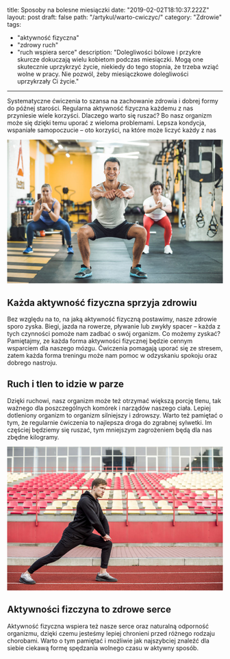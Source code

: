title: Sposoby na bolesne miesiączki
date: "2019-02-02T18:10:37.222Z"
layout: post
draft: false
path: "/artykul/warto-cwiczyc/"
category: "Zdrowie"
tags:
  - "aktywność fizyczna"
  - "zdrowy ruch"
  - "ruch wspiera serce"
description: "Dolegliwości bólowe i przykre skurcze dokuczają wielu kobietom podczas miesiączki. Mogą one skutecznie uprzykrzyć życie, niekiedy do tego stopnia, że trzeba wziąć wolne w pracy. Nie pozwól, żeby miesiączkowe dolegliwości uprzykrzały Ci życie."
---

Systematyczne ćwiczenia to szansa na zachowanie zdrowia i dobrej formy do późnej starości. Regularna aktywność fizyczna każdemu z nas przyniesie wiele korzyści. Dlaczego warto się ruszać? Bo nasz organizm może się dzięki temu uporać z wieloma problemami. Lepsza kondycja, wspaniałe samopoczucie – oto korzyści, na które może liczyć każdy z nas

![dla-czego-warto-cwiczyc.jpg](./dla-czego-warto-cwiczyc.jpg)

## Każda aktywność fizyczna sprzyja zdrowiu

Bez względu na to, na jaką aktywność fizyczną postawimy, nasze zdrowie sporo zyska. Biegi, jazda na rowerze, pływanie lub zwykły spacer – każda z tych czynności pomoże nam zadbać o swój organizm. Co możemy zyskać? Pamiętajmy, ze każda forma aktywności fizycznej będzie cennym wsparciem dla naszego mózgu. Ćwiczenia pomagają uporać się ze stresem, zatem każda forma treningu może nam pomoc w odzyskaniu spokoju oraz dobrego nastroju.

## Ruch i tlen to idzie w parze

Dzięki ruchowi, nasz organizm może też otrzymać większą porcję tlenu, tak ważnego dla poszczególnych komórek i narządów naszego ciała. Lepiej dotleniony organizm to organizm silniejszy i zdrowszy. Warto też pamiętać o tym, że regularnie ćwiczenia to najlepsza droga do zgrabnej sylwetki. Im częściej będziemy się ruszać, tym mniejszym zagrożeniem będą dla nas zbędne kilogramy. 

![systematyczne-cwiczenia-sekretem-zdrowia.jpg](./systematyczne-cwiczenia-sekretem-zdrowia.jpg)

## Aktywności fizczyna to zdrowe serce

Aktywność fizyczna wspiera też nasze serce oraz naturalną odporność organizmu, dzięki czemu jesteśmy lepiej chronieni przed różnego rodzaju chorobami. Warto o tym pamiętać i możliwie jak najszybciej znaleźć dla siebie ciekawą formę spędzania wolnego czasu w aktywny sposób.
